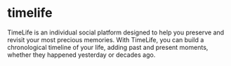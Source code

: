# timelife
TimeLife is an individual social platform designed to help you preserve and revisit your most precious memories. With TimeLife, you can build a chronological timeline of your life, adding past and present moments, whether they happened yesterday or decades ago.
